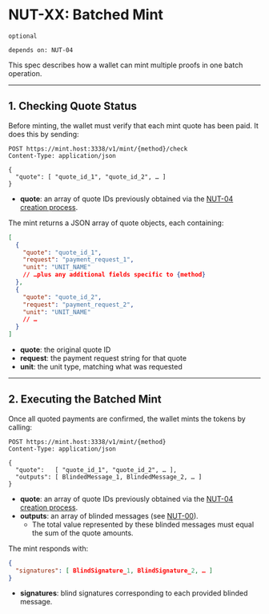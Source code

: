 # NUT-XX: Batched Mint

`optional`

`depends on: NUT-04`

This spec describes how a wallet can mint multiple proofs in one batch operation.

---

## 1. Checking Quote Status

Before minting, the wallet must verify that each mint quote has been paid.
It does this by sending:

```http
POST https://mint.host:3338/v1/mint/{method}/check
Content-Type: application/json

{
  "quote": [ "quote_id_1", "quote_id_2", … ]
}
```

- **quote**: an array of quote IDs previously obtained via the [NUT-04 creation process][04-creation].

The mint returns a JSON array of quote objects, each containing:

```json
[
  {
    "quote": "quote_id_1",
    "request": "payment_request_1",
    "unit": "UNIT_NAME"
    // …plus any additional fields specific to {method}
  },
  {
    "quote": "quote_id_2",
    "request": "payment_request_2",
    "unit": "UNIT_NAME"
    // …
  }
]
```

- **quote**: the original quote ID
- **request**: the payment request string for that quote
- **unit**: the unit type, matching what was requested

---

## 2. Executing the Batched Mint

Once all quoted payments are confirmed, the wallet mints the tokens by calling:

```http
POST https://mint.host:3338/v1/mint/{method}
Content-Type: application/json

{
  "quote":   [ "quote_id_1", "quote_id_2", … ],
  "outputs": [ BlindedMessage_1, BlindedMessage_2, … ]
}
```

- **quote**: an array of quote IDs previously obtained via the [NUT-04 creation process][04-creation].
- **outputs**: an array of blinded messages (see [NUT-00][00]).
  - The total value represented by these blinded messages must equal the sum of the quote amounts.

The mint responds with:

```json
{
  "signatures": [ BlindSignature_1, BlindSignature_2, … ]
}
```

- **signatures**: blind signatures corresponding to each provided blinded message.

[00]: 00.md
[04-creation]: 04.md#requesting-a-mint-quote
